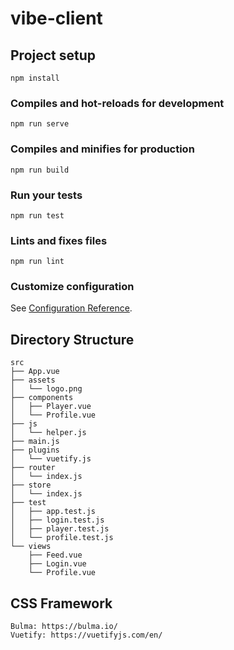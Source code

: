 # vibe-client

## Project setup

```
npm install
```

### Compiles and hot-reloads for development

```
npm run serve
```

### Compiles and minifies for production

```
npm run build
```

### Run your tests

```
npm run test
```

### Lints and fixes files

```
npm run lint
```

### Customize configuration

See [Configuration Reference](https://cli.vuejs.org/config/).

## Directory Structure

```
src
├── App.vue
├── assets
│   └── logo.png
├── components
│   ├── Player.vue
│   └── Profile.vue
├── js
│   └── helper.js
├── main.js
├── plugins
│   └── vuetify.js
├── router
│   └── index.js
├── store
│   └── index.js
├── test
│   ├── app.test.js
│   ├── login.test.js
│   ├── player.test.js
│   └── profile.test.js
└── views
    ├── Feed.vue
    ├── Login.vue
    └── Profile.vue
```

## CSS Framework

```
Bulma: https://bulma.io/
Vuetify: https://vuetifyjs.com/en/
```
